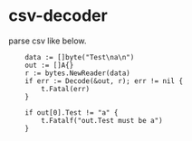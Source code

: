 # csv-decoder

parse csv like below.

```
    data := []byte("Test\na\n")
    out := []A{}
    r := bytes.NewReader(data)
    if err := Decode(&out, r); err != nil {
        t.Fatal(err)
    }

    if out[0].Test != "a" {
        t.Fatalf("out.Test must be a")
    }
```
